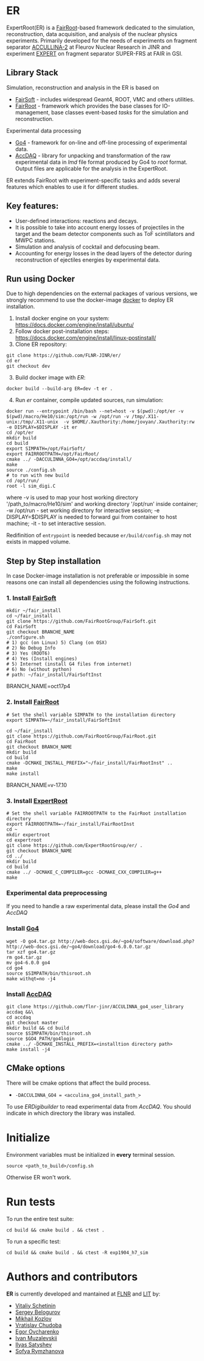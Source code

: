 # ER
ExpertRoot(ER) is a [FairRoot](https://github.com/FairRootGroup/FairRoot)-based framework dedicated
to the simulation, reconstruction, data acquisition, and analysis of the nuclear physics experiments.
Primarily developed for the needs of experiments on fragment separator 
[ACCULLINA-2](http://aculina.jinr.ru/a-2.html) at Fleurov Nuclear Research in JINR and experiment
[EXPERT](http://aculina.jinr.ru/expert.html) on fragment separator SUPER-FRS at FAIR in GSI.

## Library Stack

Simulation, reconstruction and analysis in the ER is based on
* [FairSoft](https://github.com/FairRootGroup/FairSoft/tree/dev) - includes widespread Geant4, ROOT,
   VMC and others utilities.
* [FairRoot](https://github.com/FairRootGroup/FairRoot) - framework which provides the base classes
  for IO-management, base classes event-based _tasks_ for the simulation and reconstruction.

Experimental data processing
* [Go4](https://www.gsi.de/en/work/research/experiment_electronics/data_processing/data_analysis/the_go4_home_page.htm) -
  framework for on-line and off-line processing of experimental data.
* [AccDAQ](https://github.com/FLNR-JINR/ACCULINNA_go4_user_library) - library for unpacking and 
  transformation of the raw experimental data in _lmd_ file format produced by Go4 to _root_ format.
  Output files are applicable for the analysis in the ExpertRoot. 

ER extends FairRoot with experiment-specific tasks and adds several features which enables to use it
for different studies.

## Key features:

* User-defined interactions: reactions and decays.
* It is possible to take into account energy losses of projectiles in the target and the beam 
  detector components such as ToF scintillators and MWPC stations.
* Simulation and analysis of cocktail and defocusing beam.
* Accounting for energy losses in the dead layers of the detector during reconstruction of ejectiles
  energies by experimental data.

## Run using Docker

Due to high dependencies on the external packages of various versions, we strongly recommend to use
the docker-image [docker](https://www.docker.com) to deploy ER installation.

1. Install docker engine on your system: https://docs.docker.com/engine/install/ubuntu/
2. Follow docker post-installation steps: https://docs.docker.com/engine/install/linux-postinstall/
2. Clone ER repository:

```
git clone https://github.com/FLNR-JINR/er/
cd er
git checkout dev
```

3. Build docker image with _ER_:

```
docker build --build-arg ER=dev -t er .
```

4. Run _er_ container, compile updated sources, run simulation:

```
docker run --entrypoint /bin/bash --net=host -v $(pwd):/opt/er -v $(pwd)/macro/He10/sim:/opt/run -w /opt/run -v /tmp/.X11-unix:/tmp/.X11-unix  -v $HOME/.Xauthority:/home/jovyan/.Xauthority:rw -e DISPLAY=$DISPLAY -it er
cd /opt/er
mkdir build
cd build
export SIMPATH=/opt/FairSoft/
export FAIRROOTPATH=/opt/FairRoot/
cmake ../ -DACCULINNA_GO4=/opt/accdaq/install/
make
source ./config.sh
# to run with new build
cd /opt/run/
root -l sim_digi.C
```

where -v is used to map your host working directory '/path_to/macro/He10/sim' and working 
directory  '/opt/run' inside container; -w /opt/run - set working directory for interactive session;
-e DISPLAY=$DISPLAY is needed to forward gui from container to host machine; -it - to set interactive session.

Redifinition of `entrypoint` is needed because `er/build/config.sh` may not exists in mapped volume.

## Step by Step installation

In case Docker-image installation is not preferable or impossible in some reasons one can install 
all dependencies using the following instructions.

### 1. Install [FairSoft](https://github.com/FairRootGroup/FairSoft/tree/dev)

```
mkdir ~/fair_install
cd ~/fair_install
git clone https://github.com/FairRootGroup/FairSoft.git
cd FairSoft
git checkout BRANCHE_NAME
./configure.sh
# 1) gcc (on Linux) 5) Clang (on OSX)
# 2) No Debug Info
# 3) Yes (ROOT6)
# 4) Yes (Install engines)
# 5) Internet (install G4 files from internet)
# 6) No (without python)
# path: ~/fair_install/FairSoftInst
```
BRANCH_NAME=oct17p4

### 2. Install [FairRoot](https://github.com/FairRootGroup/FairRoot)

```
# Set the shell variable SIMPATH to the installation directory
export SIMPATH=~/fair_install/FairSoftInst

cd ~/fair_install
git clone https://github.com/FairRootGroup/FairRoot.git
cd FairRoot
git checkout BRANCH_NAME
mkdir build
cd build
cmake -DCMAKE_INSTALL_PREFIX="~/fair_install/FairRootInst" ..
make
make install
```
BRANCH_NAME=v-17.10

### 3. Install [ExpertRoot](#)

```
# Set the shell variable FAIRROOTPATH to the FairRoot installation directory
export FAIRROOTPATH=~/fair_install/FairRootInst
cd ~
mkdir expertroot
cd expertroot
git clone https://github.com/ExpertRootGroup/er/ .
git checkout BRANCH_NAME
cd ../
mkdir build
cd build
cmake ../ -DCMAKE_C_COMPILER=gcc -DCMAKE_CXX_COMPILER=g++
make
```

### Experimental data preprocessing

If you need to handle a raw experimental data, please install the _Go4_ and _AccDAQ_

### Install [Go4](https://www.gsi.de/en/work/research/experiment_electronics/data_processing/data_analysis/the_go4_home_page.htm)

```
wget -O go4.tar.gz http://web-docs.gsi.de/~go4/software/download.php?http://web-docs.gsi.de/~go4/download/go4-6.0.0.tar.gz
tar xzf go4.tar.gz
rm go4.tar.gz
mv go4-6.0.0 go4
cd go4
source $SIMPATH/bin/thisroot.sh
make withqt=no -j4
```

### Install [AccDAQ](https://github.com/FLNR-JINR/ACCULINNA_go4_user_library)

```
git clone https://github.com/flnr-jinr/ACCULINNA_go4_user_library accdaq &&\
cd accdaq
git checkout master
mkdir build && cd build
source $SIMPATH/bin/thisroot.sh
source $GO4_PATH/go4login
cmake ../ -DCMAKE_INSTALL_PREFIX=<installtion directory path>
make install -j4
```


## CMake options

There will be cmake options that affect the build process.

* ```-DACCULINNA_GO4 = <acculina_go4_install_path_> ```

To use _ERDigibuilder_ to read experimental data from _AccDAQ_.
You should indicate in which directory the library was installed. 

# Initialize

Environment variables must be initialized in **every** terminal session.

```
source <path_to_build>/config.sh
```

Otherwise ER won't work.

# Run tests

To run the entire test suite:

```
cd build && cmake build . && ctest .
```

To run a specific test:

```
cd build && cmake build . && ctest -R exp1904_h7_sim
```

# Authors and contributors

**ER** is currently developed and mantained at [FLNR](http://flerovlab.jinr.ru/) and [LIT](https://lit.jinr.ru/en) by:

* [Vitaliy Schetinin](mailto:schetinin@jinr.ru)
* [Sergey Belogurov](mailto:belogurov@jinr.ru)
* [Mikhail Kozlov](mailto:kozlovmy@jinr.ru)
* [Vratislav Chudoba](mailto:chudoba@jinr.ru)
* [Egor Ovcharenko](mailto:eovchar@jinr.ru)
* [Ivan Muzalevskii](mailto:muzalevsky@jinr.ru)
* [Ilyas Satyshev](mailto:satyshev@jinr.ru)
* [Sofya Rymzhanova](mailto:rymzhanova@jinr.ru)
